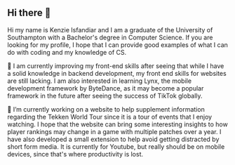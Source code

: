 ## Hi there 👋
Hi my name is Kenzie Isfandiar and I am a graduate of the University of Southampton with a Bachelor's degree in Computer Science.
If you are looking for my profile, I hope that I can provide good examples of what I can do with coding and my knowledge of CS.

🌴 I am currently improving my front-end skills after seeing that while I have a solid knowledge in backend development, my front end skills for websites are still lacking.
I am also interested in learning Lynx, the mobile development framework by ByteDance, as it may become a popular framework in the future after seeing the success of TikTok globally.

🔭 I’m currently working on a website to help supplement information regarding the Tekken World Tour since it is a tour of events that I enjoy watching.
I hope that the website can bring some interesting insights to how player rankings may change in a game with multiple patches over a year.
I have also developed a small extension to help avoid getting distracted by short form media. It is currently for Youtube, but really should be on mobile devices, since that's where productivity is lost.

<!--
**KenzieIsFan/KenzieIsFan** is a ✨ _special_ ✨ repository because its `README.md` (this file) appears on your GitHub profile.

Here are some ideas to get you started:


- 🌱 I’m currently learning ...
- 👯 I’m looking to collaborate on ...
- 🤔 I’m looking for help with ...
- 💬 Ask me about ...
- 📫 How to reach me: ...
- 😄 Pronouns: ...
- ⚡ Fun fact: ...
-->
